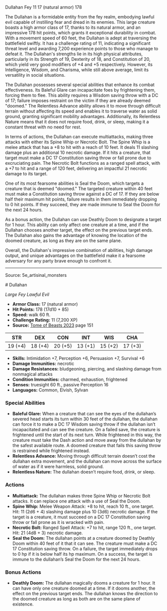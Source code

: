 <MonsterName/>Dullahan</MonsterName>
<CreatureType/>Fey</CreatureType>
<CR/>11</CR>
<AC/>17 (natural armor)</AC>
<HP/>178</HP>
<summary>The Dullahan is a formidable entity from the fey realm, embodying lawful evil capable of instilling fear and dread in its enemies. This large creature boasts a high armor class of 17, thanks to its natural armor, and an impressive 178 hit points, which grants it exceptional durability in combat. With a movement speed of 60 feet, the Dullahan is adept at traversing the battlefield swiftly. It has a challenge rating of 11, indicating a significant threat level and awarding 7,200 experience points to those who manage to defeat it. The Dullahan's strengths lie in its high physical attributes, particularly in its Strength of 19, Dexterity of 18, and Constitution of 20, which yield very good modifiers of +4 and +5 respectively. However, its Intelligence, Wisdom, and Charisma, while still above average, limit its versatility in social situations. </summary>

<detail>

The Dullahan possesses several special abilities that enhance its combat effectiveness. Its Baleful Glare can incapacitate foes by frightening them, forcing them to flee. This ability requires a Wisdom saving throw with a DC of 17; failure imposes restraint on the victim if they are already deemed "doomed." The Relentless Advance ability allows it to move through difficult terrain without affecting its speed and enables it to traverse water as solid ground, granting significant mobility advantages. Additionally, its Relentless Nature means that it does not require food, drink, or sleep, making it a constant threat with no need for rest.

In terms of actions, the Dullahan can execute multiattacks, making three attacks with either its Spine Whip or Necrotic Bolt. The Spine Whip is a melee attack that has a +8 to hit with a reach of 10 feet. It deals 11 slashing damage plus an additional 10 necrotic damage. If it hits a creature, that target must make a DC 17 Constitution saving throw or fall prone due to excruciating pain. The Necrotic Bolt functions as a ranged spell attack, with a +7 to hit and a range of 120 feet, delivering an impactful 21 necrotic damage to its target.

One of its most fearsome abilities is Seal the Doom, which targets a creature that is deemed "doomed." The targeted creature within 40 feet must make a Constitution saving throw against a DC of 17. If they are below half their maximum hit points, failure results in them immediately dropping to 0 hit points. If they succeed, they are made immune to Seal the Doom for the next 24 hours.

As a bonus action, the Dullahan can use Deathly Doom to designate a target for 1 hour. This ability can only affect one creature at a time, and if the Dullahan chooses another target, the effect on the previous target ends. The Dullahan also gains the advantage of knowing the location of the doomed creature, as long as they are on the same plane.

Overall, the Dullahan's impressive combination of abilities, high damage output, and unique advantages on the battlefield make it a fearsome adversary for any party brave enough to confront it.</detail>



---

Source: 5e_artisinal_monsters

<statblock>
# Dullahan

*Large* *Fey* *Lawful Evil*

- **Armor Class:** 17 (natural armor)
- **Hit Points:** 178 (17d10 + 85)
- **Speed:** walk 60 ft.
- **Challenge Rating:** 11 (7,200 XP)
- **Source:** [Tome of Beasts 2023](https://koboldpress.com/kpstore/product/tome-of-beasts-1-2023-edition/) page 151

| STR | DEX | CON | INT | WIS | CHA |
| --- | --- | --- | --- | --- | --- |
| 19 (+4) | 18 (+4) | 20 (+5) | 13 (+1) | 15 (+2) | 17 (+3) |

- **Skills:** Intimidation +7, Perception +6, Persuasion +7, Survival +6
- **Damage Immunities:** necrotic
- **Damage Resistances:** bludgeoning, piercing, and slashing damage from nonmagical attacks
- **Condition Immunities:** charmed, exhaustion, frightened
- **Senses:** truesight 60 ft., passive Perception 16
- **Languages:** Common, Elvish, Sylvan

### Special Abilities

- **Baleful Glare:** When a creature that can see the eyes of the dullahan’s severed head starts its turn within 30 feet of the dullahan, the dullahan can force it to make a DC 17 Wisdom saving throw if the dullahan isn’t incapacitated and can see the creature. On a failed save, the creature is frightened until the start of its next turn. While frightened in this way, the creature must take the Dash action and move away from the dullahan by the safest available route. A doomed creature that fails this saving throw is restrained while frightened instead.
- **Relentless Advance:** Moving through difficult terrain doesn’t cost the dullahan extra movement, and the dullahan can move across the surface of water as if it were harmless, solid ground.
- **Relentless Nature:** The dullahan doesn’t require food, drink, or sleep.

### Actions

- **Multiattack:** The dullahan makes three Spine Whip or Necrotic Bolt attacks. It can replace one attack with a use of Seal the Doom.
- **Spine Whip:** Melee Weapon Attack: +8 to hit, reach 10 ft., one target. Hit: 11 (2d6 + 4) slashing damage plus 10 (3d6) necrotic damage. If the target is a creature, it must succeed on a DC 17 Constitution saving throw or fall prone as it is wracked with pain.
- **Necrotic Bolt:** Ranged Spell Attack: +7 to hit, range 120 ft., one target. Hit: 21 (4d8 + 3) necrotic damage.
- **Seal the Doom:** The dullahan points at a creature doomed by Deathly Doom within 40 feet of it that it can see. The creature must make a DC 17 Constitution saving throw. On a failure, the target immediately drops to 0 hp if it is below half its hp maximum. On a success, the target is immune to the dullahan’s Seal the Doom for the next 24 hours.

### Bonus Actions

- **Deathly Doom:** The dullahan magically dooms a creature for 1 hour. It can have only one creature doomed at a time. If it dooms another, the effect on the previous target ends. The dullahan knows the direction to the doomed creature as long as both are on the same plane of existence.
</statblock>


